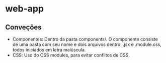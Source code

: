 # web-app

## Conveções

* Componentes: Dentro da pasta components/. O componente consiste de uma pasta com seu nome e dois arquivos dentro: .jsx e .module.css, todos iniciados em letra maiúscula.
* CSS: Uso do CSS modules, para evitar conflitos de CSS.
